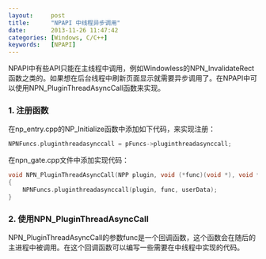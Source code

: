 ```yaml
---
layout:     post
title:      "NPAPI 中线程异步调用"
date:       2013-11-26 11:47:42
categories: [Windows, C/C++]
keywords:   [NPAPI]
---
```


NPAPI中有些API只能在主线程中调用，例如Windowless的NPN_InvalidateRect函数之类的。如果想在后台线程中刷新页面显示就需要异步调用了。在NPAPI中可以使用NPN_PluginThreadAsyncCall函数来实现。
<!--more-->

### 1. 注册函数

在np_entry.cpp的NP_Initialize函数中添加如下代码，来实现注册：

```cpp
NPNFuncs.pluginthreadasynccall = pFuncs->pluginthreadasynccall;
```

在npn_gate.cpp文件中添加实现代码：

```cpp
void NPN_PluginThreadAsyncCall(NPP plugin, void (*func)(void *), void *userData)
{
	NPNFuncs.pluginthreadasynccall(plugin, func, userData);
}
```

### 2. 使用NPN_PluginThreadAsyncCall

NPN_PluginThreadAsyncCall的参数func是一个回调函数，这个函数会在随后的主进程中被调用。在这个回调函数可以编写一些需要在中线程中实现的代码。
